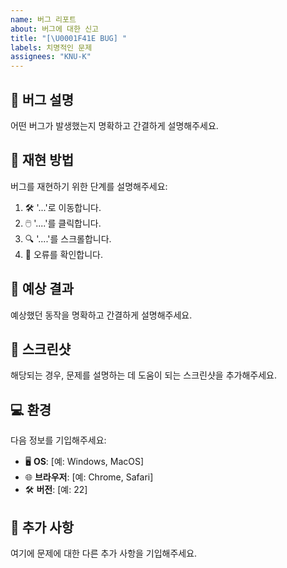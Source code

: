 ```yaml
---
name: 버그 리포트
about: 버그에 대한 신고
title: "[\U0001F41E BUG] "
labels: 치명적인 문제
assignees: "KNU-K"
---
```


## 🐞 버그 설명

어떤 버그가 발생했는지 명확하고 간결하게 설명해주세요.

## 🔄 재현 방법

버그를 재현하기 위한 단계를 설명해주세요:

1. 🛠️ '...'로 이동합니다.
2. 🖱️ '....'를 클릭합니다.
3. 🔍 '....'를 스크롤합니다.
4. 🚨 오류를 확인합니다.

## 🤔 예상 결과

예상했던 동작을 명확하고 간결하게 설명해주세요.

## 📸 스크린샷

해당되는 경우, 문제를 설명하는 데 도움이 되는 스크린샷을 추가해주세요.

## 💻 환경

다음 정보를 기입해주세요:

-   🖥️ **OS**: [예: Windows, MacOS]
-   🌐 **브라우저**: [예: Chrome, Safari]
-   🛠️ **버전**: [예: 22]

## 💬 추가 사항

여기에 문제에 대한 다른 추가 사항을 기입해주세요.
